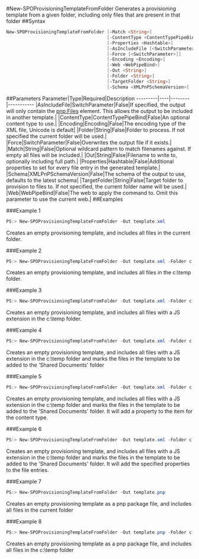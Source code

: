 #New-SPOProvisioningTemplateFromFolder
Generates a provisioning template from a given folder, including only files that are present in that folder
##Syntax
```powershell
New-SPOProvisioningTemplateFromFolder [-Match <String>]
                                      [-ContentType <ContentTypePipeBind>]
                                      [-Properties <Hashtable>]
                                      [-AsIncludeFile [<SwitchParameter>]]
                                      [-Force [<SwitchParameter>]]
                                      [-Encoding <Encoding>]
                                      [-Web <WebPipeBind>]
                                      [-Out <String>]
                                      [-Folder <String>]
                                      [-TargetFolder <String>]
                                      [-Schema <XMLPnPSchemaVersion>]
```


##Parameters
Parameter|Type|Required|Description
---------|----|--------|-----------
|AsIncludeFile|SwitchParameter|False|If specified, the output will only contain the <pnp:Files> element. This allows the output to be included in another template.|
|ContentType|ContentTypePipeBind|False|An optional content type to use.|
|Encoding|Encoding|False|The encoding type of the XML file, Unicode is default|
|Folder|String|False|Folder to process. If not specified the current folder will be used.|
|Force|SwitchParameter|False|Overwrites the output file if it exists.|
|Match|String|False|Optional wildcard pattern to match filenames against. If empty all files will be included.|
|Out|String|False|Filename to write to, optionally including full path.|
|Properties|Hashtable|False|Additional properties to set for every file entry in the generated template.|
|Schema|XMLPnPSchemaVersion|False|The schema of the output to use, defaults to the latest schema|
|TargetFolder|String|False|Target folder to provision to files to. If not specified, the current folder name will be used.|
|Web|WebPipeBind|False|The web to apply the command to. Omit this parameter to use the current web.|
##Examples

###Example 1
```powershell
PS:> New-SPOProvisioningTemplateFromFolder -Out template.xml
```
Creates an empty provisioning template, and includes all files in the current folder.

###Example 2
```powershell
PS:> New-SPOProvisioningTemplateFromFolder -Out template.xml -Folder c:\temp
```
Creates an empty provisioning template, and includes all files in the c:\temp folder.

###Example 3
```powershell
PS:> New-SPOProvisioningTemplateFromFolder -Out template.xml -Folder c:\temp -Match *.js
```
Creates an empty provisioning template, and includes all files with a JS extension in the c:\temp folder.

###Example 4
```powershell
PS:> New-SPOProvisioningTemplateFromFolder -Out template.xml -Folder c:\temp -Match *.js -TargetFolder "Shared Documents"
```
Creates an empty provisioning template, and includes all files with a JS extension in the c:\temp folder and marks the files in the template to be added to the 'Shared Documents' folder

###Example 5
```powershell
PS:> New-SPOProvisioningTemplateFromFolder -Out template.xml -Folder c:\temp -Match *.js -TargetFolder "Shared Documents" -ContentType "Test Content Type"
```
Creates an empty provisioning template, and includes all files with a JS extension in the c:\temp folder and marks the files in the template to be added to the 'Shared Documents' folder. It will add a property to the item for the content type.

###Example 6
```powershell
PS:> New-SPOProvisioningTemplateFromFolder -Out template.xml -Folder c:\temp -Match *.js -TargetFolder "Shared Documents" -Properties @{"Title" = "Test Title"; "Category"="Test Category"}
```
Creates an empty provisioning template, and includes all files with a JS extension in the c:\temp folder and marks the files in the template to be added to the 'Shared Documents' folder. It will add the specified properties to the file entries.

###Example 7
```powershell
PS:> New-SPOProvisioningTemplateFromFolder -Out template.pnp
```
Creates an empty provisioning template as a pnp package file, and includes all files in the current folder

###Example 8
```powershell
PS:> New-SPOProvisioningTemplateFromFolder -Out template.pnp -Folder c:\temp
```
Creates an empty provisioning template as a pnp package file, and includes all files in the c:\temp folder
